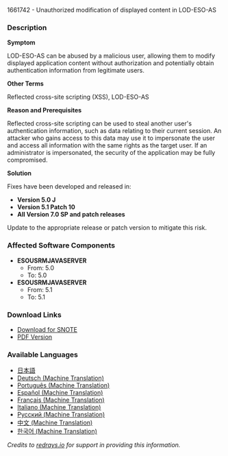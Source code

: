1661742 - Unauthorized modification of displayed content in LOD-ESO-AS

### Description

**Symptom**

LOD-ESO-AS can be abused by a malicious user, allowing them to modify displayed application content without authorization and potentially obtain authentication information from legitimate users.

**Other Terms**

Reflected cross-site scripting (XSS), LOD-ESO-AS

**Reason and Prerequisites**

Reflected cross-site scripting can be used to steal another user's authentication information, such as data relating to their current session. An attacker who gains access to this data may use it to impersonate the user and access all information with the same rights as the target user. If an administrator is impersonated, the security of the application may be fully compromised.

**Solution**

Fixes have been developed and released in:
- **Version 5.0 J**
- **Version 5.1 Patch 10**
- **All Version 7.0 SP and patch releases**

Update to the appropriate release or patch version to mitigate this risk.

### Affected Software Components

- **ESOUSRMJAVASERVER**
  - From: 5.0
  - To: 5.0
- **ESOUSRMJAVASERVER**
  - From: 5.1
  - To: 5.1

### Download Links

- [Download for SNOTE](https://notesdownloads.sap.com/note/0040000017354892017)
- [PDF Version](https://userapps.support.sap.com/sap/support/sfm/notes/print/0001661742?language=en-US&token=E28BF8573EA1D61EC4615E7917584D3C)

### Available Languages

- [日本語](https://me.sap.com/notes/0001661742/J)
- [Deutsch (Machine Translation)](https://me.sap.com/notes/0001661742/D)
- [Português (Machine Translation)](https://me.sap.com/notes/0001661742/P)
- [Español (Machine Translation)](https://me.sap.com/notes/0001661742/S)
- [Français (Machine Translation)](https://me.sap.com/notes/0001661742/F)
- [Italiano (Machine Translation)](https://me.sap.com/notes/0001661742/I)
- [Русский (Machine Translation)](https://me.sap.com/notes/0001661742/R)
- [中文 (Machine Translation)](https://me.sap.com/notes/0001661742/1)
- [한국어 (Machine Translation)](https://me.sap.com/notes/0001661742/3)

*Credits to [redrays.io](https://redrays.io) for support in providing this information.*